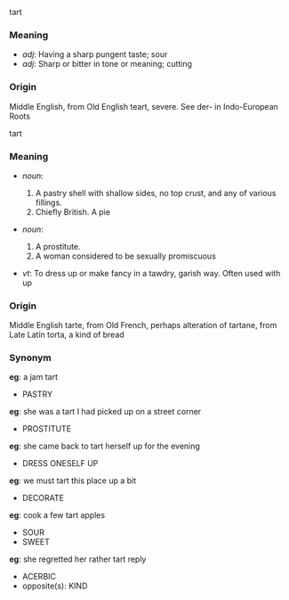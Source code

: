 tart
### Meaning
+ _adj_: Having a sharp pungent taste; sour
+ _adj_: Sharp or bitter in tone or meaning; cutting

### Origin

Middle English, from Old English teart, severe. See der- in Indo-European Roots

tart
### Meaning
+ _noun_:
   1. A pastry shell with shallow sides, no top crust, and any of various fillings.
   2. Chiefly British. A pie
+ _noun_:
   1. A prostitute.
   2. A woman considered to be sexually promiscuous

+ _vt_: To dress up or make fancy in a tawdry, garish way. Often used with up

### Origin

Middle English tarte, from Old French, perhaps alteration of tartane, from Late Latin torta, a kind of bread

### Synonym

__eg__: a jam tart

+ PASTRY

__eg__: she was a tart I had picked up on a street corner

+ PROSTITUTE

__eg__: she came back to tart herself up for the evening

+ DRESS ONESELF UP

__eg__: we must tart this place up a bit

+ DECORATE

__eg__: cook a few tart apples

+ SOUR
+ SWEET

__eg__: she regretted her rather tart reply

+ ACERBIC
+ opposite(s): KIND


